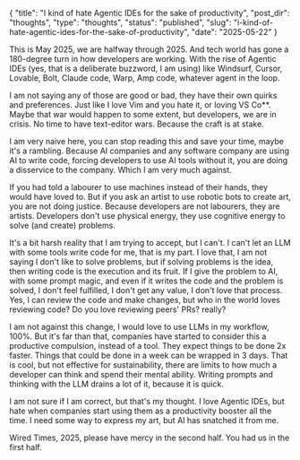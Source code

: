 {
  "title": "I kind of hate Agentic IDEs for the sake of productivity",
  "post_dir": "thoughts",
  "type": "thoughts",
  "status": "published",
  "slug": "i-kind-of-hate-agentic-ides-for-the-sake-of-productivity",
  "date": "2025-05-22"
}

This is May 2025, we are halfway through 2025. And tech world has gone a 180-degree turn in how developers are working. With the rise of Agentic IDEs (yes, that is a deliberate buzzword, I am using) like Windsurf, Cursor, Lovable, Bolt, Claude code, Warp, Amp code, whatever agent in the loop.

I am not saying any of those are good or bad, they have their own quirks and preferences. Just like I love Vim and you hate it, or loving VS Co**. Maybe that war would happen to some extent, but developers, we are in crisis. No time to have text-editor wars. Because the craft is at stake.

I am very naive here, you can stop reading this and save your time, maybe it's a rambling. Because AI companies and any software company are using AI to write code, forcing developers to use AI tools without it, you are doing a disservice to the company. Which I am very much against.

If you had told a labourer to use machines instead of their hands, they would have loved to. But if you ask an artist to use robotic bots to create art, you are not doing justice. Because developers are not labourers, they are artists. Developers don't use physical energy, they use cognitive energy to solve (and create) problems.

It's a bit harsh reality that I am trying to accept, but I can't. I can't let an LLM with some tools write code for me, that is my part. I love that, I am not saying I don't like to solve problems, but if solving problems is the idea, then writing code is the execution and its fruit. If I give the problem to AI, with some prompt magic, and even if it writes the code and the problem is solved, I don't feel fulfilled, I don't get any value, I don't love that process. Yes, I can review the code and make changes, but who in the world loves reviewing code? Do you love reviewing peers' PRs? really?

I am not against this change, I would love to use LLMs in my workflow, 100%. But it's far than that, companies have started to consider this a productive compulsion, instead of a tool. They expect things to be done 2x faster. Things that could be done in a week can be wrapped in 3 days. That is cool, but not effective for sustainability, there are limits to how much a developer can think and spend their mental ability. Writing prompts and thinking with the LLM drains a lot of it, because it is quick.

I am not sure if I am correct, but that's my thought. I love Agentic IDEs, but hate when companies start using them as a productivity booster all the time. I need some way to express my art, but AI has snatched it from me.

Wired Times, 2025, please have mercy in the second half. You had us in the first half.
